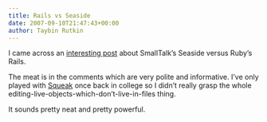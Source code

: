 ```yaml
---
title: Rails vs Seaside
date: 2007-09-10T21:47:43+00:00
author: Taybin Rutkin
---
```


I came across an [interesting post](http://onsmalltalk.com/programming/smalltalk/rails-vs-seaside/) about SmallTalk&#8217;s Seaside versus Ruby&#8217;s Rails.

The meat is in the comments which are very polite and informative. I&#8217;ve only played with [Squeak](http://www.squeak.org/) once back in college so I didn&#8217;t really grasp the whole editing-live-objects-which-don&#8217;t-live-in-files thing.

It sounds pretty neat and pretty powerful.
